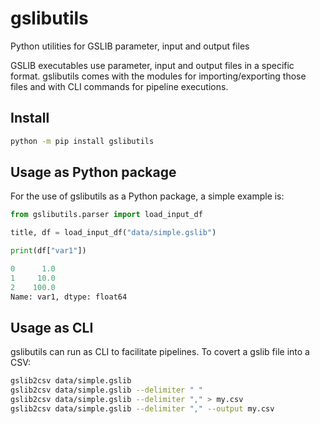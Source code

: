 # gslibutils
Python utilities for GSLIB parameter, input and output files

GSLIB executables use parameter, input and output files in a specific format.
gslibutils comes with the modules for importing/exporting those files and with
CLI commands for pipeline executions.

## Install

```bash
python -m pip install gslibutils
```

## Usage as Python package

For the use of gslibutils as a Python package, a simple example is:

```python
from gslibutils.parser import load_input_df

title, df = load_input_df("data/simple.gslib")

print(df["var1"])

0      1.0
1     10.0
2    100.0
Name: var1, dtype: float64
```
## Usage as CLI

gslibutils can run as CLI to facilitate pipelines.
To covert a gslib file into a CSV:
```bash
gslib2csv data/simple.gslib
gslib2csv data/simple.gslib --delimiter " "
gslib2csv data/simple.gslib --delimiter "," > my.csv
gslib2csv data/simple.gslib --delimiter "," --output my.csv
```